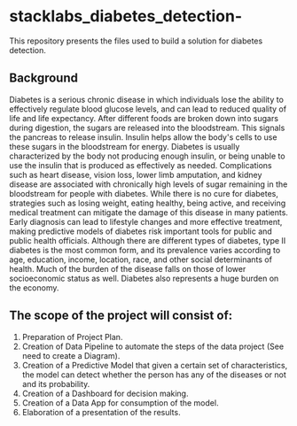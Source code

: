 # stacklabs_diabetes_detection-
This repository presents the files used to build a solution for diabetes detection.

## Background

Diabetes is a serious chronic disease in which individuals lose the ability to effectively regulate blood glucose levels, and can lead to reduced quality of life and life expectancy. After different foods are broken down into sugars during digestion, the sugars are released into the bloodstream. This signals the pancreas to release insulin. Insulin helps allow the body's cells to use these sugars in the bloodstream for energy. Diabetes is usually characterized by the body not producing enough insulin, or being unable to use the insulin that is produced as effectively as needed.
Complications such as heart disease, vision loss, lower limb amputation, and kidney disease are associated with chronically high levels of sugar remaining in the bloodstream for people with diabetes. While there is no cure for diabetes, strategies such as losing weight, eating healthy, being active, and receiving medical treatment can mitigate the damage of this disease in many patients. Early diagnosis can lead to lifestyle changes and more effective treatment, making predictive models of diabetes risk important tools for public and public health officials.
Although there are different types of diabetes, type II diabetes is the most common form, and its prevalence varies according to age, education, income, location, race, and other social determinants of health. Much of the burden of the disease falls on those of lower socioeconomic status as well. Diabetes also represents a huge burden on the economy.


## The scope of the project will consist of:
1. Preparation of Project Plan.
2.	Creation of Data Pipeline to automate the steps of the data project (See need to create a Diagram).
3.	Creation of a Predictive Model that given a certain set of characteristics, the model can detect whether the person has any of the diseases or not and its probability. 
4.	Creation of a Dashboard for decision making. 
5.	Creation of a Data App for consumption of the model. 
6.	Elaboration of a presentation of the results.

